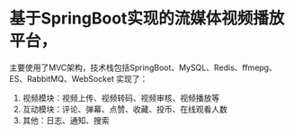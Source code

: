 # 基于SpringBoot实现的流媒体视频播放平台，
主要使用了MVC架构，技术栈包括SpringBoot、MySQL、Redis、ffmepg、ES、RabbitMQ、WebSocket
实现了：
1. 视频模块：视频上传、视频转码、视频审核、视频播放等
2. 互动模块：评论、弹幕、点赞、收藏、投币、在线观看人数
3. 其他：日志、通知、搜索

